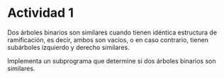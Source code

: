 # Actividad 1
Dos árboles binarios son similares cuando tienen idéntica estructura de ramificación, es decir, ambos son vacíos, 
o en caso contrario, tienen subárboles izquierdo y derecho similares. 

Implementa un subprograma que determine si dos árboles binarios son similares. 
